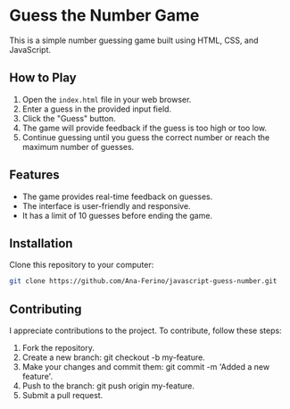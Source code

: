 # Guess the Number Game

This is a simple number guessing game built using HTML, CSS, and JavaScript.

## How to Play

1. Open the `index.html` file in your web browser.
2. Enter a guess in the provided input field.
3. Click the "Guess" button.
4. The game will provide feedback if the guess is too high or too low.
5. Continue guessing until you guess the correct number or reach the maximum number of guesses.

## Features

- The game provides real-time feedback on guesses.
- The interface is user-friendly and responsive.
- It has a limit of 10 guesses before ending the game.

## Installation

Clone this repository to your computer:

```bash
git clone https://github.com/Ana-Ferino/javascript-guess-number.git
```
## Contributing

I appreciate contributions to the project. To contribute, follow these steps:

1. Fork the repository.
2. Create a new branch: git checkout -b my-feature.
3. Make your changes and commit them: git commit -m 'Added a new feature'.
4. Push to the branch: git push origin my-feature.
5. Submit a pull request.
